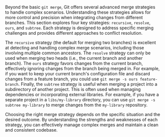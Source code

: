 Beyond the basic `git merge`, Git offers several advanced merge strategies to handle complex scenarios. Understanding these strategies allows for more control and precision when integrating changes from different branches. This section explores four key strategies: `recursive`, `resolve`, `ours`, and `subtree`. Each strategy is designed to address specific merging challenges and provides different approaches to conflict resolution.

The `recursive` strategy (the default for merging two branches) is excellent at detecting and handling complex merge scenarios, including those involving multiple common ancestors. The `resolve` strategy can only be used when merging two heads (i.e., the current branch and another branch). The `ours` strategy favors changes from the current branch, effectively ignoring changes from the branch being merged in. For example, if you want to keep your current branch's configuration file and discard changes from a feature branch, you could use `git merge -s ours feature-branch`. Finally, the `subtree` strategy is useful when merging a project into a subdirectory of another project. This is often used when managing dependencies or incorporating external libraries. For example, if you have a separate project in a `libs/my-library` directory, you can use `git merge -s subtree my-library` to merge changes from the `my-library` repository.

Choosing the right merge strategy depends on the specific situation and the desired outcome. By understanding the strengths and weaknesses of each strategy, you can effectively manage complex merges and maintain a clean and consistent codebase.